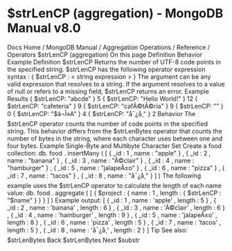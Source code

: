 # $strLenCP (aggregation) - MongoDB Manual v8.0


Docs Home / MongoDB Manual / Aggregation Operations / Reference / Operators $strLenCP (aggregation) On this page Definition Behavior Example Definition $strLenCP Returns the number of UTF-8 code points in the specified string. $strLenCP has the following operator expression
syntax : { $strLenCP : < string expression > } The argument can be any valid expression that resolves to a string. If the argument resolves to a value of null or refers to a
missing field, $strLenCP returns an error. Example Results { $strLenCP: "abcde" } 5 { $strLenCP: "Hello World!" } 12 { $strLenCP: "cafeteria" } 9 { $strLenCP: "cafÃ©tÃ©ria" } 9 { $strLenCP: "" } 0 { $strLenCP: "$â¬Î»A" } 4 { $strLenCP: "å¯¿å¸" } 2 Behavior The $strLenCP operator counts the number of code points
in the specified string. This behavior differs from the $strLenBytes operator that counts the number of bytes in
the string, where each character uses between one and four bytes. Example Single-Byte and Multibyte Character Set Create a food collection: db. food . insertMany ( [ { _id : 1 , name : "apple" } , { _id : 2 , name : "banana" } , { _id : 3 , name : "Ã©clair" } , { _id : 4 , name : "hamburger" } , { _id : 5 , name : "jalapeÃ±o" } , { _id : 6 , name : "pizza" } , { _id : 7 , name : "tacos" } , { _id : 8 , name : "å¯¿å¸" } ] ) The following example uses the $strLenCP operator to calculate
the length of each name value: db. food . aggregate ( [ { $project : { name : 1 , length : { $strLenCP : "$name" } } } ] ) Example output: [ { _id : 1 , name : 'apple' , length : 5 } , { _id : 2 , name : 'banana' , length : 6 } , { _id : 3 , name : 'Ã©clair' , length : 6 } , { _id : 4 , name : 'hamburger' , length : 9 } , { _id : 5 , name : 'jalapeÃ±o' , length : 8 } , { _id : 6 , name : 'pizza' , length : 5 } , { _id : 7 , name : 'tacos' , length : 5 } , { _id : 8 , name : 'å¯¿å¸' , length : 2 } ] Tip See also: $strLenBytes Back $strLenBytes Next $substr
